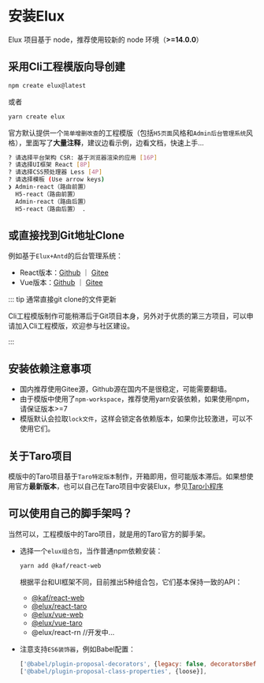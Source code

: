 # 安装Elux

Elux 项目基于 node，推荐使用较新的 node 环境（**>=14.0.0**）

## 采用Cli工程模版向导创建

```bash
npm create elux@latest
```

或者

```bash
yarn create elux
```

官方默认提供一个`简单增删改查`的工程模版（包括`H5页面`风格和`Admin后台管理系统`风格），里面写了**大量注释**，建议边看示例，边看文档，快速上手...

```bash
? 请选择平台架构 CSR: 基于浏览器渲染的应用 [16P]
? 请选择UI框架 React [8P]
? 请选择CSS预处理器 Less [4P]
? 请选择模板 (Use arrow keys)
❯ Admin-react（路由前置）
  H5-react（路由前置）
  Admin-react（路由后置）
  H5-react（路由后置） .
```

## 或直接找到Git地址Clone

例如基于`Elux+Antd`的后台管理系统：

- React版本：[Github](https://github.com/hiisea/elux-react-antd-admin) ｜ [Gitee](https://gitee.com/hiisea/elux-react-antd-admin-fork)
- Vue版本：[Github](https://github.com/hiisea/elux-vue-antd-admin) ｜ [Gitee](https://gitee.com/hiisea/elux-vue-antd-admin-fork)

::: tip 通常直接git clone的文件更新

Cli工程模版制作可能稍滞后于Git项目本身，另外对于优质的第三方项目，可以申请加入Cli工程模版，欢迎参与社区建设。

:::

## 安装依赖注意事项

- 国内推荐使用Gitee源，Github源在国内不是很稳定，可能需要翻墙。
- 由于模版中使用了`npm-workspace`，推荐使用yarn安装依赖，如果使用npm，请保证版本>=7
- 模版默认会拉取`lock文件`，这样会锁定各依赖版本，如果你比较激进，可以不使用它们。

## 关于Taro项目

模版中的Taro项目基于`Taro特定版本`制作，开箱即用，但可能版本滞后。如果想使用官方**最新版本**，也可以自己在Taro项目中安装Elux，参见[Taro小程序
](/guide/platform/taro.html#手动安装elux)

## 可以使用自己的脚手架吗？

当然可以，工程模版中的Taro项目，就是用的Taro官方的脚手架。

- 选择一个`elux组合包`，当作普通npm依赖安装：

  ```bash
  yarn add @kaf/react-web
  ```

  根据平台和UI框架不同，目前推出5种组合包，它们基本保持一致的API：

  - [@kaf/react-web](/api/react-web.html)
  - [@elux/react-taro](/api/react-taro.html)
  - [@elux/vue-web](/api/vue-web.html)
  - [@elux/vue-taro](/api/vue-taro.html)
  - @elux/react-rn //开发中...

- 注意支持`ES6装饰器`，例如Babel配置：

  ```js
  ['@babel/plugin-proposal-decorators', {legacy: false, decoratorsBeforeExport: true}],
  ['@babel/plugin-proposal-class-properties', {loose}],
  ```
